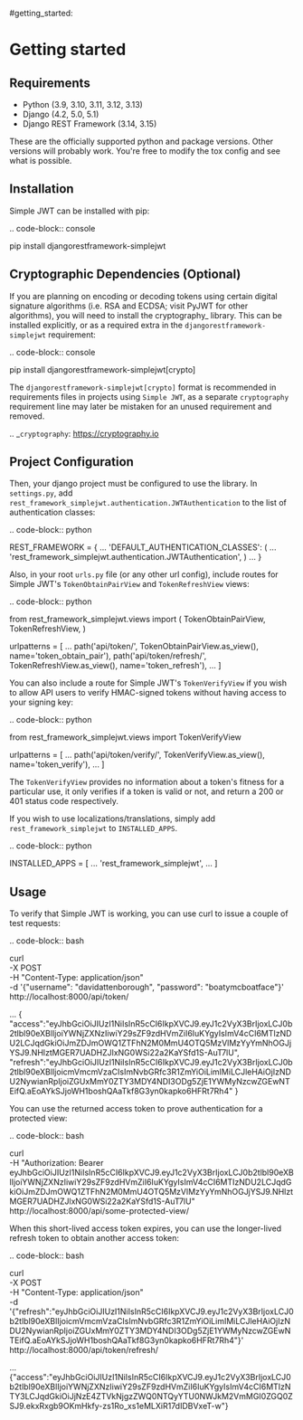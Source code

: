 #getting_started:

Getting started
===============

Requirements
------------

* Python (3.9, 3.10, 3.11, 3.12, 3.13)
* Django (4.2, 5.0, 5.1)
* Django REST Framework (3.14, 3.15)

These are the officially supported python and package versions.  Other versions
will probably work.  You're free to modify the tox config and see what is
possible.

Installation
------------

Simple JWT can be installed with pip:

.. code-block:: console

  pip install djangorestframework-simplejwt


Cryptographic Dependencies (Optional)
-------------------------------------

If you are planning on encoding or decoding tokens using certain digital
signature algorithms (i.e. RSA and ECDSA; visit PyJWT for other algorithms), you will need to install the
cryptography_ library. This can be installed explicitly, or as a required
extra in the ``djangorestframework-simplejwt`` requirement:

.. code-block:: console

  pip install djangorestframework-simplejwt[crypto]

The ``djangorestframework-simplejwt[crypto]`` format is recommended in requirements
files in projects using ``Simple JWT``, as a separate ``cryptography`` requirement
line may later be mistaken for an unused requirement and removed.

.. _`cryptography`: https://cryptography.io

Project Configuration
---------------------

Then, your django project must be configured to use the library.  In
``settings.py``, add
``rest_framework_simplejwt.authentication.JWTAuthentication`` to the list of
authentication classes:

.. code-block:: python

  REST_FRAMEWORK = {
      ...
      'DEFAULT_AUTHENTICATION_CLASSES': (
          ...
          'rest_framework_simplejwt.authentication.JWTAuthentication',
      )
      ...
  }

Also, in your root ``urls.py`` file (or any other url config), include routes
for Simple JWT's ``TokenObtainPairView`` and ``TokenRefreshView`` views:

.. code-block:: python

  from rest_framework_simplejwt.views import (
      TokenObtainPairView,
      TokenRefreshView,
  )

  urlpatterns = [
      ...
      path('api/token/', TokenObtainPairView.as_view(), name='token_obtain_pair'),
      path('api/token/refresh/', TokenRefreshView.as_view(), name='token_refresh'),
      ...
  ]

You can also include a route for Simple JWT's ``TokenVerifyView`` if you wish to
allow API users to verify HMAC-signed tokens without having access to your
signing key:

.. code-block:: python

  from rest_framework_simplejwt.views import TokenVerifyView

  urlpatterns = [
      ...
      path('api/token/verify/', TokenVerifyView.as_view(), name='token_verify'),
      ...
  ]

The ``TokenVerifyView`` provides no information about a token's fitness for a particular use,
it only verifies if a token is valid or not, and return a 200 or 401 status code respectively.

If you wish to use localizations/translations, simply add
``rest_framework_simplejwt`` to ``INSTALLED_APPS``.

.. code-block:: python

  INSTALLED_APPS = [
      ...
      'rest_framework_simplejwt',
      ...
  ]


Usage
-----

To verify that Simple JWT is working, you can use curl to issue a couple of
test requests:

.. code-block:: bash

  curl \
    -X POST \
    -H "Content-Type: application/json" \
    -d '{"username": "davidattenborough", "password": "boatymcboatface"}' \
    http://localhost:8000/api/token/

  ...
  {
    "access":"eyJhbGciOiJIUzI1NiIsInR5cCI6IkpXVCJ9.eyJ1c2VyX3BrIjoxLCJ0b2tlbl90eXBlIjoiYWNjZXNzIiwiY29sZF9zdHVmZiI6IuKYgyIsImV4cCI6MTIzNDU2LCJqdGkiOiJmZDJmOWQ1ZTFhN2M0MmU4OTQ5MzVlMzYyYmNhOGJjYSJ9.NHlztMGER7UADHZJlxNG0WSi22a2KaYSfd1S-AuT7lU",
    "refresh":"eyJhbGciOiJIUzI1NiIsInR5cCI6IkpXVCJ9.eyJ1c2VyX3BrIjoxLCJ0b2tlbl90eXBlIjoicmVmcmVzaCIsImNvbGRfc3R1ZmYiOiLimIMiLCJleHAiOjIzNDU2NywianRpIjoiZGUxMmY0ZTY3MDY4NDI3ODg5ZjE1YWMyNzcwZGEwNTEifQ.aEoAYkSJjoWH1boshQAaTkf8G3yn0kapko6HFRt7Rh4"
  }

You can use the returned access token to prove authentication for a protected
view:

.. code-block:: bash

  curl \
    -H "Authorization: Bearer eyJhbGciOiJIUzI1NiIsInR5cCI6IkpXVCJ9.eyJ1c2VyX3BrIjoxLCJ0b2tlbl90eXBlIjoiYWNjZXNzIiwiY29sZF9zdHVmZiI6IuKYgyIsImV4cCI6MTIzNDU2LCJqdGkiOiJmZDJmOWQ1ZTFhN2M0MmU4OTQ5MzVlMzYyYmNhOGJjYSJ9.NHlztMGER7UADHZJlxNG0WSi22a2KaYSfd1S-AuT7lU" \
    http://localhost:8000/api/some-protected-view/

When this short-lived access token expires, you can use the longer-lived
refresh token to obtain another access token:

.. code-block:: bash

  curl \
    -X POST \
    -H "Content-Type: application/json" \
    -d '{"refresh":"eyJhbGciOiJIUzI1NiIsInR5cCI6IkpXVCJ9.eyJ1c2VyX3BrIjoxLCJ0b2tlbl90eXBlIjoicmVmcmVzaCIsImNvbGRfc3R1ZmYiOiLimIMiLCJleHAiOjIzNDU2NywianRpIjoiZGUxMmY0ZTY3MDY4NDI3ODg5ZjE1YWMyNzcwZGEwNTEifQ.aEoAYkSJjoWH1boshQAaTkf8G3yn0kapko6HFRt7Rh4"}' \
    http://localhost:8000/api/token/refresh/

  ...
  {"access":"eyJhbGciOiJIUzI1NiIsInR5cCI6IkpXVCJ9.eyJ1c2VyX3BrIjoxLCJ0b2tlbl90eXBlIjoiYWNjZXNzIiwiY29sZF9zdHVmZiI6IuKYgyIsImV4cCI6MTIzNTY3LCJqdGkiOiJjNzE4ZTVkNjgzZWQ0NTQyYTU0NWJkM2VmMGI0ZGQ0ZSJ9.ekxRxgb9OKmHkfy-zs1Ro_xs1eMLXiR17dIDBVxeT-w"}

